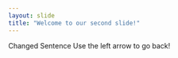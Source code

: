 ```yaml
---
layout: slide
title: "Welcome to our second slide!"
---
```

Changed Sentence
Use the left arrow to go back!
